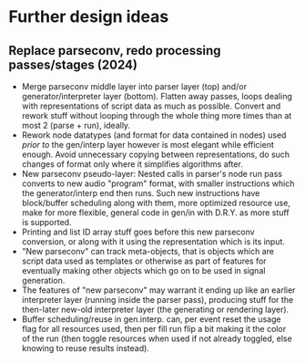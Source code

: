 Further design ideas
====================

Replace parseconv, redo processing passes/stages (2024)
-------------------------------------------------------

* Merge parseconv middle layer into parser layer (top) and/or
  generator/interpreter layer (bottom). Flatten away passes,
  loops dealing with representations of script data as much as
  possible. Convert and rework stuff without looping through the
  whole thing more times than at most 2 (parse + run), ideally.
* Rework node datatypes (and format for data contained in nodes)
  used *prior to* the gen/interp layer however is most elegant
  while efficient enough. Avoid unnecessary copying between
  representations, do such changes of format only where it
  simplifies algorithms after.
* New parseconv pseudo-layer: Nested calls in parser's node run
  pass converts to new audio "program" format, with smaller
  instructions which the generator/interp end then runs. Such
  new instructions have block/buffer scheduling along with them,
  more optimized resource use, make for more flexible, general
  code in gen/in with D.R.Y. as more stuff is supported.
* Printing and list ID array stuff goes before this new parseconv
  conversion, or along with it using the representation which is
  its input.
* "New parseconv" can track meta-objects, that is objects which
  are script data used as templates or otherwise as part of
  features for eventually making other objects which go on to be
  used in signal generation.
* The features of "new parseconv" may warrant it ending up like
  an earlier interpreter layer (running inside the parser pass),
  producing stuff for the then-later new-old interpreter layer
  (the generating or rendering layer).
* Buffer scheduling/reuse in gen.interp. can, per event reset the
  usage flag for all resources used, then per fill run flip a bit
  making it the color of the run (then toggle resources when used
  if not already toggled, else knowing to reuse results instead).
